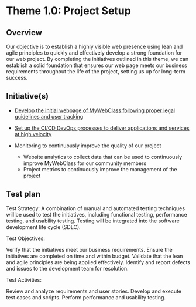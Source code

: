 # Theme 1.0: Project Setup
## Overview
Our objective is to establish a highly visible web presence using lean and agile principles to quickly and effectively
develop a strong foundation for our web project. By completing the initiatives outlined in this theme, we can establish a
solid foundation that ensures our web page meets our business requirements throughout the life of the project, setting
us up for long-term success.
## Initiative(s)
* [Develop the initial webpage of MyWebClass following proper legal guidelines and user tracking](initiative/initiative_webpage_template.md)
* [Set up the CI/CD DevOps processes to deliver applications and services at high velocity](initiative2/initiative_devops.md)

* Monitoring to continuously improve the quality of our project
  * Website analytics to collect data that can be used to continuously improve MyWebClass for our community members
  * Project metrics to continuously improve the management of the project

## Test plan

Test Strategy:
A combination of manual and automated testing techniques will be used to test the initiatives, including functional 
testing, performance testing, and usability testing. Testing will be integrated into the software development life cycle (SDLC).

Test Objectives:

Verify that the initiatives meet our business requirements.
Ensure the initiatives are completed on time and within budget.
Validate that the lean and agile principles are being applied effectively.
Identify and report defects and issues to the development team for resolution.

Test Activities:

Review and analyze requirements and user stories.
Develop and execute test cases and scripts.
Perform performance and usability testing.

